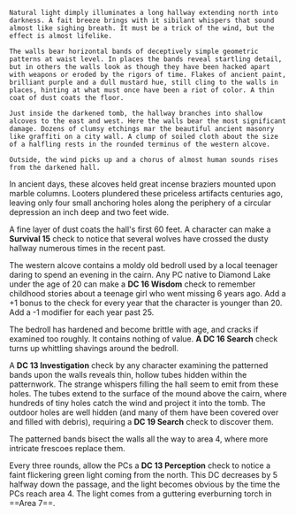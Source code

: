 
```
Natural light dimply illuminates a long hallway extending north into darkness. A fait breeze brings with it sibilant whispers that sound almost like sighing breath. It must be a trick of the wind, but the effect is almost lifelike.

The walls bear horizontal bands of deceptively simple geometric patterns at waist level. In places the bands reveal startling detail, but in others the walls look as though they have been hacked apart with weapons or eroded by the rigors of time. Flakes of ancient paint, brilliant purple and a dull mustard hue, still cling to the walls in places, hinting at what must once have been a riot of color. A thin coat of dust coats the floor.

Just inside the darkened tomb, the hallway branches into shallow alcoves to the east and west. Here the walls bear the most significant damage. Dozens of clumsy etchings mar the beautiful ancient masonry like graffiti on a city wall. A clump of soiled cloth about the size of a halfling rests in the rounded terminus of the western alcove.

Outside, the wind picks up and a chorus of almost human sounds rises from the darkened hall.
```

In ancient days, these alcoves held great incense braziers mounted upon marble columns. Looters plundered these priceless artifacts centuries ago, leaving only four small anchoring holes along the periphery of a circular depression an inch deep and two feet wide.

A fine layer of dust coats the hall's first 60 feet. A character can make a **Survival 15** check to notice that several wolves have crossed the dusty hallway numerous times in the recent past.

The western alcove contains a moldy old bedroll used by a local teenager daring to spend an evening in the cairn. Any PC native to Diamond Lake under the age of 20 can make a **DC 16 Wisdom** check to remember childhood stories about a teenage girl who went missing 6 years ago. Add a +1 bonus to the check for every year that the character is younger than 20. Add a -1 modifier for each year past 25.

The bedroll has hardened and become brittle with age, and cracks if examined too roughly. It contains nothing of value. **A DC 16 Search** check turns up whittling shavings around the bedroll. 

A **DC 13 Investigation** check by any character examining the patterned bands upon the walls reveals thin, hollow tubes hidden within the patternwork. The strange whispers filling the hall seem to emit from these holes. The tubes extend to the surface of the mound above the cairn, where hundreds of tiny holes catch the wind and project it into the tomb. The outdoor holes are well hidden (and many of them have been covered over and filled with debris), requiring a **DC 19 Search** check to discover them.

The patterned bands bisect the walls all the way to area 4, where more intricate frescoes replace them.

Every three rounds, allow the PCs a **DC 13 Perception** check to notice a faint flickering green light coming from the north. This DC decreases by 5 halfway down the passage, and the light becomes obvious by the time the PCs reach area 4. The light comes from a guttering everburning torch in ==Area 7==.